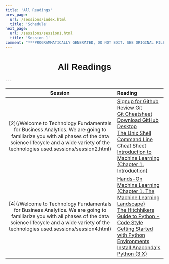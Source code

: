 ```yaml
---
title: 'All Readings'
prev_page:
  url: /sessions/index.html
  title: 'Schedule'
next_page:
  url: /sessions/session1.html
  title: 'Session 1'
comment: "***PROGRAMMATICALLY GENERATED, DO NOT EDIT. SEE ORIGINAL FILES IN /content***"
---
```

<h1  style="font-family:  Verdana,  Geneva,  sans-serif;  text-align:center;">All  Readings</h1> 
--- 

|  Session  |  Reading  |
|  :-----:  |  :------  |
|  [2](/Welcome  to  Technology  Fundamentals  for  Business  Analytics.  We  are  going  to  familiarize  you  with  all  phases  of  the  data  science  lifecycle  and  a  wide  variety  of  the  technologies  used.sessions/session2.html)  |  [Signup  for  Github](https://www.github.com)<br>[Review  Git  ](http://swcarpentry.github.io/git-novice/)<br>[Git  Cheatsheet  ](https://www.atlassian.com/dam/jcr:8132028b-024f-4b6b-953e-e68fcce0c5fa/atlassian-git-cheatsheet.pdf)<br>[Download  GitHub  Desktop](https://desktop.github.com)<br>[The  Unix  Shell](http://swcarpentry.github.io/shell-novice/)<br>[Command  Line  Cheat  Sheet](https://www.git-tower.com/blog/command-line-cheat-sheet/)<br>[Introduction  to  Machine  Learning  (Chapter  1.  Introduction)](https://proquestcombo-safaribooksonline-com.libproxy.rpi.edu/book/programming/machine-learning/9781449369880/firstchapter)  |
|  [4](/Welcome  to  Technology  Fundamentals  for  Business  Analytics.  We  are  going  to  familiarize  you  with  all  phases  of  the  data  science  lifecycle  and  a  wide  variety  of  the  technologies  used.sessions/session4.html)  |  [Hands-On  Machine  Learning  (Chapter  1.  The  Machine  Learning  Landscape)](https://ebookcentral-proquest-com.libproxy.rpi.edu/lib/rpi/detail.action?docID=4822582)<br>[The  Hitchhikers  Guide  to  Python  -  Code  Style](https://docs.python-guide.org/writing/style/)<br>[Getting  Started  with  Python  Environments](https://towardsdatascience.com/getting-started-with-python-environments-using-conda-32e9f2779307  )<br>[Install  Anaconda's  Python  (3.X)](https://www.anaconda.com/distribution/#download-section  )  |
